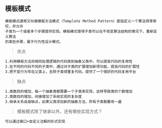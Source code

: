 ## 模板模式

    模板模式通常又叫做模板方法模式（Template Method Pattern）是指定义一个算法得骨架哎，并允许
    子类为一个或者多个步骤提供实现。模板模式使得子类可以在不改变算法结构的情况下，重新定义算法
    的某些步骤，属于行为性设计模式。

> 优点
    
    1.利用模板方法将相同处理逻辑的代码放到抽象父类中，可以提高代码的复用性
    2.在不同的代码不同的子类中，通过对子类的扩展增加新得功能，提高代码的扩展性
    3.把不变行为写在父类上，去除子类得重复代码，提供了一个很好的代码复用平台
    
>  缺点

    1.类数目的增加，每一个抽象类都需要一个子类来实现，这样导致类的个数增加
    2.类数目的增加，间接增加了系统实现的复杂度
    3.继承关系自身缺点，如果父类添加新的抽象方法，所有子类都要改一遍
    
>  模板模式除了继承以外，还有哪些实现方式？  
    
    可以通过接口+自定义注解的形式实现           
